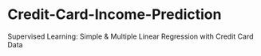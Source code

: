 # Credit-Card-Income-Prediction
Supervised Learning: Simple &amp; Multiple Linear Regression with Credit Card Data
